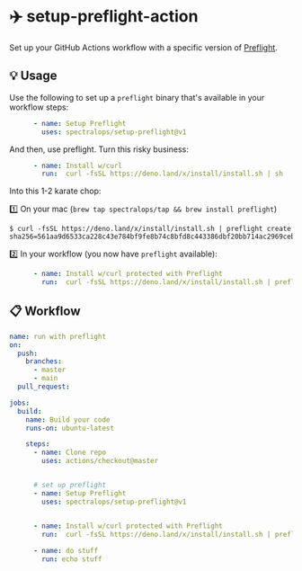 # :airplane: setup-preflight-action

Set up your GitHub Actions workflow with a specific version of [Preflight](https://github.com/spectralops/preflight).

## :bulb: Usage

Use the following to set up a `preflight` binary that's available in your workflow steps:

```yaml
      - name: Setup Preflight
        uses: spectralops/setup-preflight@v1
```

And then, use preflight. Turn this risky business:

```yaml
      - name: Install w/curl
        run:  curl -fsSL https://deno.land/x/install/install.sh | sh
```

Into this 1-2 karate chop:

:one:  On your mac (`brew tap spectralops/tap && brew install preflight`)

```
$ curl -fsSL https://deno.land/x/install/install.sh | preflight create
sha256=561aa9d6533ca228c43e784bf9fe8b74c8bfd8c443386dbf20bb714ac2969ceb
```

:two: In your workflow (you now have `preflight` available):

```yaml
      - name: Install w/curl protected with Preflight
        run:  curl -fsSL https://deno.land/x/install/install.sh | preflight run sha256=561aa9d6533ca228c43e784bf9fe8b74c8bfd8c443386dbf20bb714ac2969ceb
```




## :clipboard: Workflow

```yaml
name: run with preflight
on:
  push:
    branches:
      - master
      - main
  pull_request:

jobs:
  build:
    name: Build your code
    runs-on: ubuntu-latest

    steps:
      - name: Clone repo
        uses: actions/checkout@master


      # set up preflight
      - name: Setup Preflight
        uses: spectralops/setup-preflight@v1


      - name: Install w/curl protected with Preflight
        run:  curl -fsSL https://deno.land/x/install/install.sh | preflight run sha256=561aa9d6533ca228c43e784bf9fe8b74c8bfd8c443386dbf20bb714ac2969ceb
      
      - name: do stuff
        run: echo stuff
```
